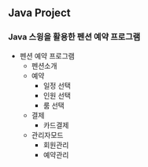 ## Java Project
### Java 스윙을 활용한 펜션 예약 프로그램

* 펜션 예약 프로그램
  * 펜션소개
  * 예약
    * 일정 선택
    * 인원 선택
    * 룸 선택 
  * 결제
    * 카드결제
  * 관리자모드
    * 회원관리
    * 예약관리 
